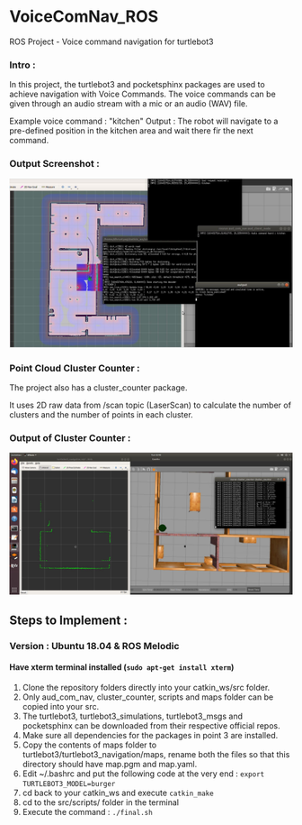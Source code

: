 # VoiceComNav_ROS
ROS Project - Voice command navigation for turtlebot3 

### Intro :
In this project, the turtlebot3 and pocketsphinx packages are used to achieve navigation with Voice Commands.
The voice commands can be given through an audio stream with a mic or an audio (WAV) file.

Example voice command : "kitchen"
Output : The robot will navigate to a pre-defined position in the kitchen area and wait there fir the next command.

### Output Screenshot :
![Kitchen](https://github.com/dhruvtya/VoiceComNav_ROS/blob/main/kitchennav.JPG)

### Point Cloud Cluster Counter :
The project also has a cluster_counter package.

It uses 2D raw data from /scan topic (LaserScan) to calculate the number of clusters and the number of points in each cluster.

### Output of Cluster Counter :
![EmptyAreaCluster](https://github.com/dhruvtya/VoiceComNav_ROS/blob/main/Empty%202%20Clusters.JPG)

## Steps to Implement :

### Version : Ubuntu 18.04 & ROS Melodic
#### Have xterm terminal installed (```sudo apt-get install xterm```)

1. Clone the repository folders directly into your catkin_ws/src folder.
2. Only aud_com_nav, cluster_counter, scripts and maps folder can be copied into your src.
3. The turtlebot3, turtlebot3_simulations, turtlebot3_msgs and pocketsphinx can be downloaded from their respective official repos.
4. Make sure all dependencies for the packages in point 3 are installed.
5. Copy the contents of maps folder to turtlebot3/turtlebot3_navigation/maps, rename both the files so that this directory should have map.pgm and map.yaml.
6. Edit ~/.bashrc and put the following code at the very end : ```export TURTLEBOT3_MODEL=burger```
7. cd back to your catkin_ws and execute ```catkin_make```
8. cd to the src/scripts/ folder in the terminal
9. Execute the command : ```./final.sh```
